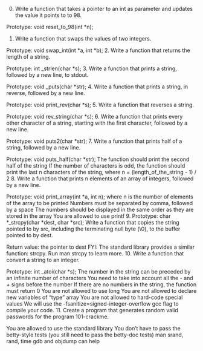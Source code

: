 0. Write a function that takes a pointer to an int as parameter and updates the value it points to to 98.

Prototype: void reset_to_98(int *n);
1. Write a function that swaps the values of two integers.

Prototype: void swap_int(int *a, int *b);
2. Write a function that returns the length of a string.

Prototype: int _strlen(char *s);
3. Write a function that prints a string, followed by a new line, to stdout.

Prototype: void _puts(char *str);
4. Write a function that prints a string, in reverse, followed by a new line.

Prototype: void print_rev(char *s);
5. Write a function that reverses a string.

Prototype: void rev_string(char *s);
6. Write a function that prints every other character of a string, starting with the first character, followed by a new line.

Prototype: void puts2(char *str);
7. Write a function that prints half of a string, followed by a new line.

Prototype: void puts_half(char *str);
The function should print the second half of the string
If the number of characters is odd, the function should print the last n characters of the string, where n = (length_of_the_string - 1) / 2
8. Write a function that prints n elements of an array of integers, followed by a new line.

Prototype: void print_array(int *a, int n);
where n is the number of elements of the array to be printed
Numbers must be separated by comma, followed by a space
The numbers should be displayed in the same order as they are stored in the array
You are allowed to use printf
9. Prototype: char *_strcpy(char *dest, char *src);
Write a function that copies the string pointed to by src, including the terminating null byte (\0), to the buffer pointed to by dest.

Return value: the pointer to dest
FYI: The standard library provides a similar function: strcpy. Run man strcpy to learn more.
10. Write a function that convert a string to an integer.

Prototype: int _atoi(char *s);
The number in the string can be preceded by an infinite number of characters
You need to take into account all the - and + signs before the number
If there are no numbers in the string, the function must return 0
You are not allowed to use long
You are not allowed to declare new variables of “type” array
You are not allowed to hard-code special values
We will use the -fsanitize=signed-integer-overflow gcc flag to compile your code.
11. Create a program that generates random valid passwords for the program 101-crackme.

You are allowed to use the standard library
You don’t have to pass the betty-style tests (you still need to pass the betty-doc tests)
man srand, rand, time
gdb and objdump can help
